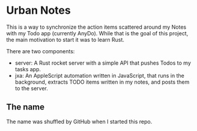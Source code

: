 # Urban Notes

This is a way to synchronize the action items scattered around my Notes with my Todo app (currently AnyDo). While that is the goal of this project, the main motivation to start it was to learn Rust.

There are two components:
- server: A Rust rocket server with a simple API that pushes Todos to my tasks app.
- jxa: An AppleScript automation written in JavaScript, that runs in the background, extracts TODO items written in my notes, and posts them to the server.


## The name
The name was shuffled by GitHub when I started this repo.